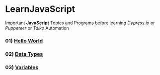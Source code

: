 # LearnJavaScript

Important **JavaScript** Topics and Programs before learning _Cypress.io_ or _Puppeteer_ or _Taiko_ Automation

### 01) [Hello World](introduction/01_HelloWorld.js)

### 02) [Data Types](introduction/02_DataTypes.js)

### 03) [Variables](introduction/03_Variables.js)
